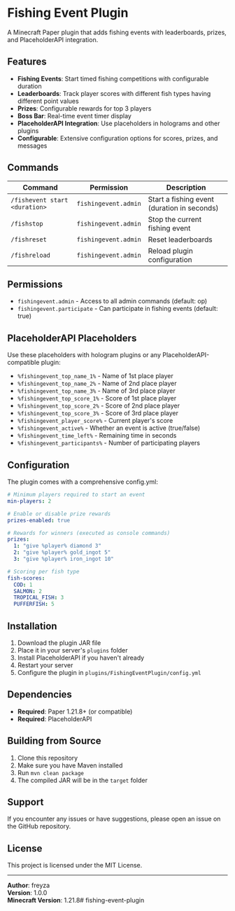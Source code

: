 # Fishing Event Plugin

A Minecraft Paper plugin that adds fishing events with leaderboards, prizes, and PlaceholderAPI integration.

## Features

- **Fishing Events**: Start timed fishing competitions with configurable duration
- **Leaderboards**: Track player scores with different fish types having different point values
- **Prizes**: Configurable rewards for top 3 players
- **Boss Bar**: Real-time event timer display
- **PlaceholderAPI Integration**: Use placeholders in holograms and other plugins
- **Configurable**: Extensive configuration options for scores, prizes, and messages

## Commands

| Command | Permission | Description |
|---------|------------|-------------|
| `/fishevent start <duration>` | `fishingevent.admin` | Start a fishing event (duration in seconds) |
| `/fishstop` | `fishingevent.admin` | Stop the current fishing event |
| `/fishreset` | `fishingevent.admin` | Reset leaderboards |
| `/fishreload` | `fishingevent.admin` | Reload plugin configuration |

## Permissions

- `fishingevent.admin` - Access to all admin commands (default: op)
- `fishingevent.participate` - Can participate in fishing events (default: true)

## PlaceholderAPI Placeholders

Use these placeholders with hologram plugins or any PlaceholderAPI-compatible plugin:

- `%fishingevent_top_name_1%` - Name of 1st place player
- `%fishingevent_top_name_2%` - Name of 2nd place player  
- `%fishingevent_top_name_3%` - Name of 3rd place player
- `%fishingevent_top_score_1%` - Score of 1st place player
- `%fishingevent_top_score_2%` - Score of 2nd place player
- `%fishingevent_top_score_3%` - Score of 3rd place player
- `%fishingevent_player_score%` - Current player's score
- `%fishingevent_active%` - Whether an event is active (true/false)
- `%fishingevent_time_left%` - Remaining time in seconds
- `%fishingevent_participants%` - Number of participating players

## Configuration

The plugin comes with a comprehensive config.yml:

```yaml
# Minimum players required to start an event
min-players: 2

# Enable or disable prize rewards
prizes-enabled: true

# Rewards for winners (executed as console commands)
prizes:
  1: "give %player% diamond 3"
  2: "give %player% gold_ingot 5"
  3: "give %player% iron_ingot 10"

# Scoring per fish type
fish-scores:
  COD: 1
  SALMON: 2
  TROPICAL_FISH: 3
  PUFFERFISH: 5
```

## Installation

1. Download the plugin JAR file
2. Place it in your server's `plugins` folder
3. Install PlaceholderAPI if you haven't already
4. Restart your server
5. Configure the plugin in `plugins/FishingEventPlugin/config.yml`

## Dependencies

- **Required**: Paper 1.21.8+ (or compatible)
- **Required**: PlaceholderAPI

## Building from Source

1. Clone this repository
2. Make sure you have Maven installed
3. Run `mvn clean package`
4. The compiled JAR will be in the `target` folder

## Support

If you encounter any issues or have suggestions, please open an issue on the GitHub repository.

## License

This project is licensed under the MIT License.

---

**Author**: freyza  
**Version**: 1.0.0  
**Minecraft Version**: 1.21.8# fishing-event-plugin
